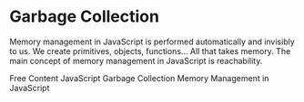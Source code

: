 # Garbage Collection

Memory management in JavaScript is performed automatically and invisibly to us. We create primitives, objects, functions… All that takes memory. The main concept of memory management in JavaScript is reachability.

<ResourceGroupTitle>Free Content</ResourceGroupTitle>
<BadgeLink colorScheme='yellow' badgeText='Read' href='https://javascript.info/garbage-collection'>JavaScript Garbage Collection</BadgeLink>
<BadgeLink colorScheme='yellow' badgeText='Read' href='https://developer.mozilla.org/en-US/docs/Web/JavaScript/Memory_Management'>Memory Management in JavaScript</BadgeLink>
